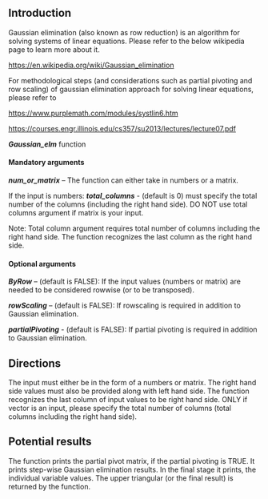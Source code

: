 ## Introduction

Gaussian elimination (also known as row reduction) is an algorithm for solving systems of linear equations. Please refer to the below wikipedia page to learn more about it. 

https://en.wikipedia.org/wiki/Gaussian_elimination

For methodological steps (and considerations such as partial pivoting and row scaling) of gaussian elimination approach for solving linear equations, please refer to 

https://www.purplemath.com/modules/systlin6.htm

https://courses.engr.illinois.edu/cs357/su2013/lectures/lecture07.pdf


***Gaussian_elm*** function

#### Mandatory arguments

*****num_or_matrix***** – The function can either take in numbers or a matrix.

If the input is numbers: 
*****total_columns***** - (default is 0) must specify the total number of the columns (including the right hand side). 
DO NOT use total columns argument if matrix is your input.

Note: Total column argument requires total number of columns including the right hand side. The function recognizes the last column as the right hand side. 

#### Optional arguments

*****ByRow***** – (default is FALSE):  If the input values (numbers or matrix) are needed to be considered rowwise (or to be transposed). 

*****rowScaling***** – (default is FALSE): If rowscaling is required in addition to Gaussian elimination.

*****partialPivoting***** - (default is FALSE): If partial pivoting is required in addition to Gaussian elimination.


## Directions

The input must either be in the form of a numbers or matrix. The right hand side values must also be provided along with left hand side. The function recognizes the last column of input values to be right hand side. ONLY if vector is an input, please specify the total number of columns (total columns including the right hand side). 

## Potential results

The function prints the partial pivot matrix, if the partial pivoting is TRUE. 
It prints step-wise Gaussian elimination results.
In the final stage it prints, the individual variable values.
The upper triangular (or the final result) is returned by the function.

